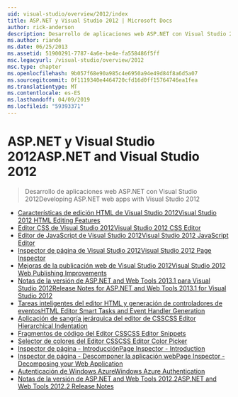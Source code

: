```yaml
---
uid: visual-studio/overview/2012/index
title: ASP.NET y Visual Studio 2012 | Microsoft Docs
author: rick-anderson
description: Desarrollo de aplicaciones web ASP.NET con Visual Studio 2012
ms.author: riande
ms.date: 06/25/2013
ms.assetid: 51900291-7787-4a6e-be4e-fa558486f5ff
msc.legacyurl: /visual-studio/overview/2012
msc.type: chapter
ms.openlocfilehash: 9b057f68e90a985c4e6950a94e49d84f8a6d5a07
ms.sourcegitcommit: 0f1119340e4464720cfd16d0ff15764746ea1fea
ms.translationtype: MT
ms.contentlocale: es-ES
ms.lasthandoff: 04/09/2019
ms.locfileid: "59393371"
---
```

# <a name="aspnet-and-visual-studio-2012"></a><span data-ttu-id="6941b-103">ASP.NET y Visual Studio 2012</span><span class="sxs-lookup"><span data-stu-id="6941b-103">ASP.NET and Visual Studio 2012</span></span>

> <span data-ttu-id="6941b-104">Desarrollo de aplicaciones web ASP.NET con Visual Studio 2012</span><span class="sxs-lookup"><span data-stu-id="6941b-104">Developing ASP.NET web apps with Visual Studio 2012</span></span>


- [<span data-ttu-id="6941b-105">Características de edición HTML de Visual Studio 2012</span><span class="sxs-lookup"><span data-stu-id="6941b-105">Visual Studio 2012 HTML Editing Features</span></span>](visual-studio-2012-html-editing-features.md)
- [<span data-ttu-id="6941b-106">Editor CSS de Visual Studio 2012</span><span class="sxs-lookup"><span data-stu-id="6941b-106">Visual Studio 2012 CSS Editor</span></span>](visual-studio-2012-css-editor.md)
- [<span data-ttu-id="6941b-107">Editor de JavaScript de Visual Studio 2012</span><span class="sxs-lookup"><span data-stu-id="6941b-107">Visual Studio 2012 JavaScript Editor</span></span>](visual-studio-2012-javascript-editor.md)
- [<span data-ttu-id="6941b-108">Inspector de página de Visual Studio 2012</span><span class="sxs-lookup"><span data-stu-id="6941b-108">Visual Studio 2012 Page Inspector</span></span>](visual-studio-2012-page-inspector.md)
- [<span data-ttu-id="6941b-109">Mejoras de la publicación web de Visual Studio 2012</span><span class="sxs-lookup"><span data-stu-id="6941b-109">Visual Studio 2012 Web Publishing Improvements</span></span>](visual-studio-2012-web-publishing-improvements.md)
- [<span data-ttu-id="6941b-110">Notas de la versión de ASP.NET and Web Tools 2013.1 para Visual Studio 2012</span><span class="sxs-lookup"><span data-stu-id="6941b-110">Release Notes for ASP.NET and Web Tools 2013.1 for Visual Studio 2012</span></span>](aspnet-and-web-tools-20131-for-visual-studio-2012.md)
- [<span data-ttu-id="6941b-111">Tareas inteligentes del editor HTML y generación de controladores de eventos</span><span class="sxs-lookup"><span data-stu-id="6941b-111">HTML Editor Smart Tasks and Event Handler Generation</span></span>](visual-studio-vnext-videos-html-editor-smart-tasks-and-event-handler-generation.md)
- [<span data-ttu-id="6941b-112">Aplicación de sangría jerárquica del editor de CSS</span><span class="sxs-lookup"><span data-stu-id="6941b-112">CSS Editor Hierarchical Indentation</span></span>](visual-studio-vnext-videos-css-editor-hierarchical-indentation.md)
- [<span data-ttu-id="6941b-113">Fragmentos de código del Editor CSS</span><span class="sxs-lookup"><span data-stu-id="6941b-113">CSS Editor Snippets</span></span>](visual-studio-vnext-videos-css-editor-snippets.md)
- [<span data-ttu-id="6941b-114">Selector de colores del Editor CSS</span><span class="sxs-lookup"><span data-stu-id="6941b-114">CSS Editor Color Picker</span></span>](visual-studio-vnext-videos-css-editor-color-picker.md)
- [<span data-ttu-id="6941b-115">Inspector de página - Introducción</span><span class="sxs-lookup"><span data-stu-id="6941b-115">Page Inspector - Introduction</span></span>](visual-studio-vnext-videos-page-inspector-introduction.md)
- [<span data-ttu-id="6941b-116">Inspector de página - Descomponer la aplicación web</span><span class="sxs-lookup"><span data-stu-id="6941b-116">Page Inspector - Decomposing your Web Application</span></span>](visual-studio-vnext-videos-page-inspector-decomposing-your-web-application.md)
- [<span data-ttu-id="6941b-117">Autenticación de Windows Azure</span><span class="sxs-lookup"><span data-stu-id="6941b-117">Windows Azure Authentication</span></span>](windows-azure-authentication.md)
- [<span data-ttu-id="6941b-118">Notas de la versión de ASP.NET and Web Tools 2012.2</span><span class="sxs-lookup"><span data-stu-id="6941b-118">ASP.NET and Web Tools 2012.2 Release Notes</span></span>](aspnet-and-web-tools-20122-release-notes-rtw.md)
